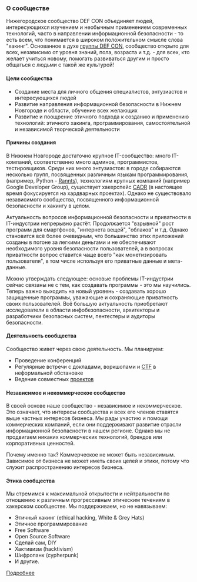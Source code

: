 ### О сообществе
Нижегородское сообщество DEF CON объединяет людей, интересующихся изучением и необычным применением современных технологий, часто в направлении информационной безопасности - то есть всем, что понимается в широком положительном смысле слова "хакинг". Основанное в духе [группы DEF CON](https://defcongroups.org/dcgfaq.html), сообщество открыто для всех, независимо от уровня знаний, пола, возраста и т.д. - для всех, кто желает учиться новому, помогать развиваться другим и просто общаться с людьми с такой же культурой!

#### Цели сообщества
- Создание места для личного общения специалистов, энтузиастов и интересующихся людей
- Развитие направления информационной безопасности в Нижнем Новгороде и области, обучение всех желающих
- Развитие и поощрение этичного подхода к созданию и применению технологий: этичного хакинга, программирования, самостоятельной и независимой творческой деятельности

#### Причины создания
В Нижнем Новгороде достаточно крупное IT-сообщество: много IT-компаний, соответственно много админов, программистов, тестировщиков. Среди них много энтузиастов: в городе собираются несколько групп, посвященных различным языкам программирования, (например, Python - [Rannts](http://rannts.ru)), технологиям крупных компаний (например Google Developer Group), существует хакерспейс [CADR](https://cadrspace.ru) (в настоящее время фокусируется на хардварных проектах). Однако не существовало независимого сообщества, посвященного информационной безопасности и хакингу в целом.

Актуальность вопросов информационной безопасности и приватности в IT-индустрии непрерывно растёт. Продолжается "взрывной" рост программ для смартфонов, "интернета вещей", "облаков" и т.д. Однако становится всё более очевидным, что большинство этих приложений созданы в погоне за легкими деньгами и не обеспечивают необходимого уровня безопасности пользователей, а в вопросах приватности вопрос ставится чаще всего "как монетизировать пользователя", в том числе используя его приватные данные и мета-данные.

Можно утверждать следующее: основые проблемы IT-индустрии сейчас связаны не с тем, как создавать программы - это мы научились. Теперь важно выходить на новый уровень - создавать хорошо защищенные программы, уважающие и сохраняющие приватность своих пользователей. Всё большую актуальность приобретают исследователи в области инфобезопасности, архитекторы и разработчики безопасных систем, пентестеры и аудиторы безопасности.

#### Деятельность сообщества
Сообщество живет через свою деятельность. Мы планируем:
- Проведение конференций 
- Регулярные встречи с докладами, воркшопами и [CTF](ctf.html) в неформальной обстановке
- Ведение совместных [проектов](projects.html)

#### Независимое и некоммерческое сообщество
В своей основе наше сообщество - независимое и некоммерческое. Это означает, что интересы сообщества и всех его членов ставятся выше частных интересов бизнеса. Мы рады участию и помощи коммерческих компаний, если они поддерживают развитие отрасли информационной безопасности в нашем регионе. Однако мы не продвигаем никаких коммерческих технологий, брендов или корпоративных ценностей.

Почему именно так? Коммерческое не может быть независимым. Зависимое от бизнеса не может иметь своих целей и этики, потому что служит распространению интересов бизнеса.

#### Этика сообщества
Мы стремимся к максимальной открытости и нейтральности по отношению к различным прогрессивным этическим течениям в хакерском сообществе. Мы поддерживаем, но не навязываем:
- Этичный хакинг (ethical hacking, White & Grey Hats)
- Этичное программирование
- Free Software
- Open Source Software
- Сделай сам, DIY
- Хактивизм (hacktivism)
- Шифропанк (cypherpunk)
- И другие.

[Подробнее](ethics.html)
